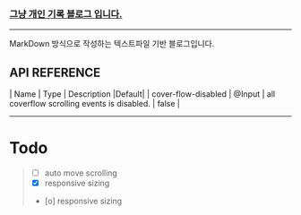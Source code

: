 

### [그냥 개인 기록 블로그 입니다.](https://kofelo123.github.io)

----
MarkDown 방식으로 작성하는 텍스트파일 기반 블로그입니다.

## API REFERENCE

| Name                   | Type    | Description                                                                   |Default|
| cover-flow-disabled   | @Input  | all coverflow scrolling events is disabled. | false |

___

# Todo
> - [ ] auto move scrolling<br>
> - [x] responsive sizing
> - [o] responsive sizing

